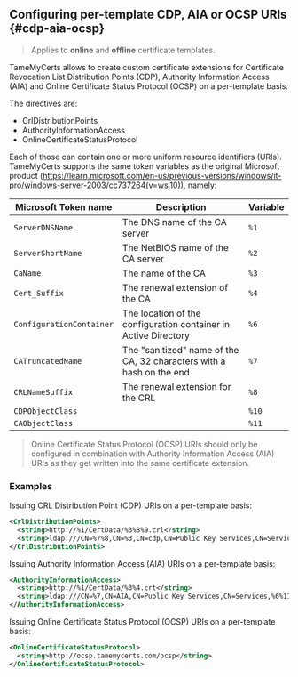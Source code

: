 ## Configuring per-template CDP, AIA or OCSP URIs {#cdp-aia-ocsp}

> Applies to **online** and **offline** certificate templates.

TameMyCerts allows to create custom certificate extensions for Certificate Revocation List Distribution Points (CDP), Authority Information Access (AIA) and Online Certificate Status Protocol (OCSP) on a per-template basis.

The directives are:

- CrlDistributionPoints
- AuthorityInformationAccess
- OnlineCertificateStatusProtocol

Each of those can contain one or more uniform resource identifiers (URIs). TameMyCerts supports the same token variables as the original Microsoft product (<https://learn.microsoft.com/en-us/previous-versions/windows/it-pro/windows-server-2003/cc737264(v=ws.10)>), namely:

|Microsoft Token name |Description | Variable |
|---|---|---|
|`ServerDNSName`|The DNS name of the CA server |`%1`|
|`ServerShortName`|The NetBIOS name of the CA server|`%2`|
|`CaName`|The name of the CA |`%3`|
|`Cert_Suffix`|The renewal extension of the CA|`%4`|
|`ConfigurationContainer`|The location of the configuration container in Active Directory|`%6`|
|`CATruncatedName`|The "sanitized" name of the CA, 32 characters with a hash on the end|`%7`|
|`CRLNameSuffix`|The renewal extension for the CRL|`%8`|
|`CDPObjectClass`||`%10`|
|`CAObjectClass`||`%11`|

> Online Certificate Status Protocol (OCSP) URIs should only be configured in combination with Authority Information Access (AIA) URIs as they get written into the same certificate extension.

### Examples

Issuing CRL Distribution Point (CDP) URIs on a per-template basis:

```xml
<CrlDistributionPoints>
  <string>http://%1/CertData/%3%8%9.crl</string>
  <string>ldap:///CN=%7%8,CN=%3,CN=cdp,CN=Public Key Services,CN=Services,%6%10</string>
</CrlDistributionPoints>
```

Issuing Authority Information Access (AIA) URIs on a per-template basis:

```xml
<AuthorityInformationAccess>
  <string>http://%1/CertData/%3%4.crt</string>
  <string>ldap:///CN=%7,CN=AIA,CN=Public Key Services,CN=Services,%6%11</string>
</AuthorityInformationAccess>
```

Issuing Online Certificate Status Protocol (OCSP) URIs on a per-template basis:

```xml
<OnlineCertificateStatusProtocol>
  <string>http://ocsp.tamemycerts.com/ocsp</string>
</OnlineCertificateStatusProtocol>
```
